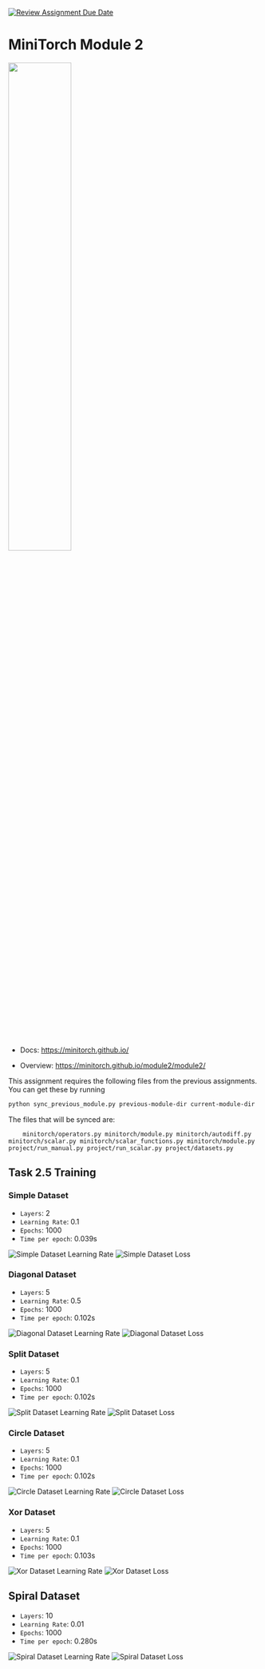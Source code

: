 [![Review Assignment Due Date](https://classroom.github.com/assets/deadline-readme-button-22041afd0340ce965d47ae6ef1cefeee28c7c493a6346c4f15d667ab976d596c.svg)](https://classroom.github.com/a/YFgwt0yY)

# MiniTorch Module 2

<img src="https://minitorch.github.io/minitorch.svg" width="50%">

- Docs: https://minitorch.github.io/

- Overview: https://minitorch.github.io/module2/module2/

This assignment requires the following files from the previous assignments. You can get these by running

```bash
python sync_previous_module.py previous-module-dir current-module-dir
```

The files that will be synced are:

        minitorch/operators.py minitorch/module.py minitorch/autodiff.py minitorch/scalar.py minitorch/scalar_functions.py minitorch/module.py project/run_manual.py project/run_scalar.py project/datasets.py

## Task 2.5 Training

### Simple Dataset

- `Layers`: 2
- `Learning Rate`: 0.1
- `Epochs`: 1000
- `Time per epoch`: 0.039s

![Simple Dataset Learning Rate](./assets/simple-setup-2.png)
![Simple Dataset Loss](./assets/simple-loss-2.png)

### Diagonal Dataset

- `Layers`: 5
- `Learning Rate`: 0.5
- `Epochs`: 1000
- `Time per epoch`: 0.102s

![Diagonal Dataset Learning Rate](./assets/diag-setup-5.png)
![Diagonal Dataset Loss](./assets/diag-loss-5.png)

### Split Dataset

- `Layers`: 5
- `Learning Rate`: 0.1
- `Epochs`: 1000
- `Time per epoch`: 0.102s

![Split Dataset Learning Rate](./assets/split-setup-5.png)
![Split Dataset Loss](./assets/split-loss-5.png)

### Circle Dataset

- `Layers`: 5
- `Learning Rate`: 0.1
- `Epochs`: 1000
- `Time per epoch`: 0.102s

![Circle Dataset Learning Rate](./assets/circle-setup-5.png)
![Circle Dataset Loss](./assets/circle-loss-5.png)

### Xor Dataset

- `Layers`: 5
- `Learning Rate`: 0.1
- `Epochs`: 1000
- `Time per epoch`: 0.103s

![Xor Dataset Learning Rate](./assets/xor-setup-5.png)
![Xor Dataset Loss](./assets/xor-loss-5.png)

## Spiral Dataset

- `Layers`: 10
- `Learning Rate`: 0.01
- `Epochs`: 1000
- `Time per epoch`: 0.280s

![Spiral Dataset Learning Rate](./assets/spiral-setup-10.png)
![Spiral Dataset Loss](./assets/spiral-loss-10.png)
